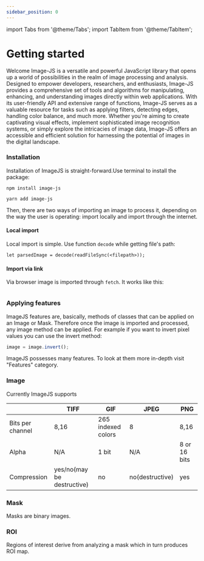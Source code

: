```yaml
---
sidebar_position: 0
---
```


import Tabs from '@theme/Tabs';
import TabItem from '@theme/TabItem';

# Getting started

Welcome
Image-JS is a versatile and powerful JavaScript library that opens up a world of possibilities in the realm of image processing and analysis. Designed to empower developers, researchers, and enthusiasts, Image-JS provides a comprehensive set of tools and algorithms for manipulating, enhancing, and understanding images directly within web applications. With its user-friendly API and extensive range of functions, Image-JS serves as a valuable resource for tasks such as applying filters, detecting edges, handling color balance, and much more. Whether you're aiming to create captivating visual effects, implement sophisticated image recognition systems, or simply explore the intricacies of image data, Image-JS offers an accessible and efficient solution for harnessing the potential of images in the digital landscape.

### Installation

Installation of ImageJS is straight-forward.Use terminal to install the package:

<Tabs>
<TabItem value="npm" label="npm" default>

```
npm install image-js
```

</TabItem>
<TabItem value="yarn" label="yarn">

```
yarn add image-js
```

</TabItem>
</Tabs>

Then, there are two ways of importing an image to process it, depending on the way the user is operating: import locally and import through the internet.

#### Local import

Local import is simple. Use function `decode` while getting file's path:

```
let parsedImage = decode(readFileSync(<filepath>));

```

#### Import via link

Via browser image is imported through `fetch`. It works like this:

```

```

### Applying features

ImageJS features are, basically, methods of classes that can be applied on an Image or Mask. Therefore once the image is imported and processed, any image method can be applied. For example if you want to invert pixel values you can use the invert method:

```ts
image = image.invert();
```

ImageJS possesses many features. To look at them more in-depth visit "Features" category.

### Image

Currently ImageJS supports

|                  | TIFF                       | GIF                | JPEG            | PNG          |
| ---------------- | -------------------------- | ------------------ | --------------- | ------------ |
| Bits per channel | 8,16                       | 265 indexed colors | 8               | 8,16         |
| Alpha            | N/A                        | 1 bit              | N/A             | 8 or 16 bits |
| Compression      | yes/no(may be destructive) | no                 | no(destructive) | yes          |

### Mask

Masks are binary images.

### ROI

Regions of interest derive from analyzing a mask which in turn produces ROI map.

